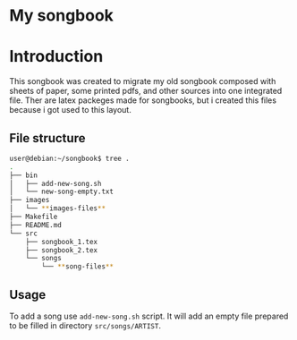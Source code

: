 # My songbook

# Introduction
This songbook was created to migrate my old songbook composed with sheets of paper, some printed pdfs, and other sources into one integrated file.
Ther are latex packeges made for songbooks, but i created this files because i got used to this layout.

## File structure
```bash
user@debian:~/songbook$ tree .
.
├── bin
│   ├── add-new-song.sh
│   └── new-song-empty.txt
├── images
│   └── **images-files**
├── Makefile
├── README.md
└── src
    ├── songbook_1.tex
    ├── songbook_2.tex
    └── songs
        └── **song-files**
```
## Usage
To add a song use `add-new-song.sh` script. It will add an empty file prepared to be filled in directory `src/songs/ARTIST`.

